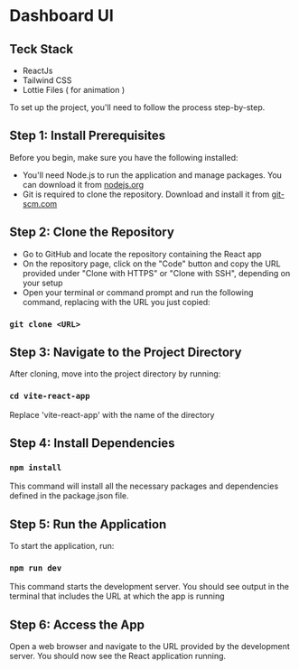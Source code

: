 # Dashboard UI

## Teck Stack

- ReactJs
- Tailwind CSS
- Lottie Files ( for animation )

To set up the project, you'll need to follow the process step-by-step.

## Step 1: Install Prerequisites

Before you begin, make sure you have the following installed:

- You'll need Node.js to run the application and manage packages. You can download it from [nodejs.org](nodejs.org.)
- Git is required to clone the repository. Download and install it from [git-scm.com](git-scm.com)

## Step 2: Clone the Repository

- Go to GitHub and locate the repository containing the React app
- On the repository page, click on the "Code" button and copy the URL provided under "Clone with HTTPS" or "Clone with SSH", depending on your setup
- Open your terminal or command prompt and run the following command, replacing <URL> with the URL you just copied:

### `git clone <URL>`

## Step 3: Navigate to the Project Directory

After cloning, move into the project directory by running:

### `cd vite-react-app`

Replace 'vite-react-app' with the name of the directory

## Step 4: Install Dependencies

### `npm install`

This command will install all the necessary packages and dependencies defined in the package.json file.

## Step 5: Run the Application

To start the application, run:

### `npm run dev`

This command starts the development server. You should see output in the terminal that includes the URL at which the app is running

## Step 6: Access the App

Open a web browser and navigate to the URL provided by the development server. You should now see the React application running.
